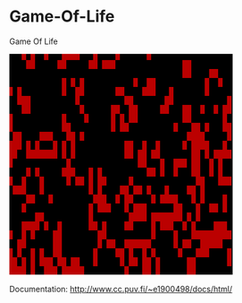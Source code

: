 # Game-Of-Life
Game Of Life

![GOL DEMO](test/golvirus.gif)

Documentation:
http://www.cc.puv.fi/~e1900498/docs/html/
